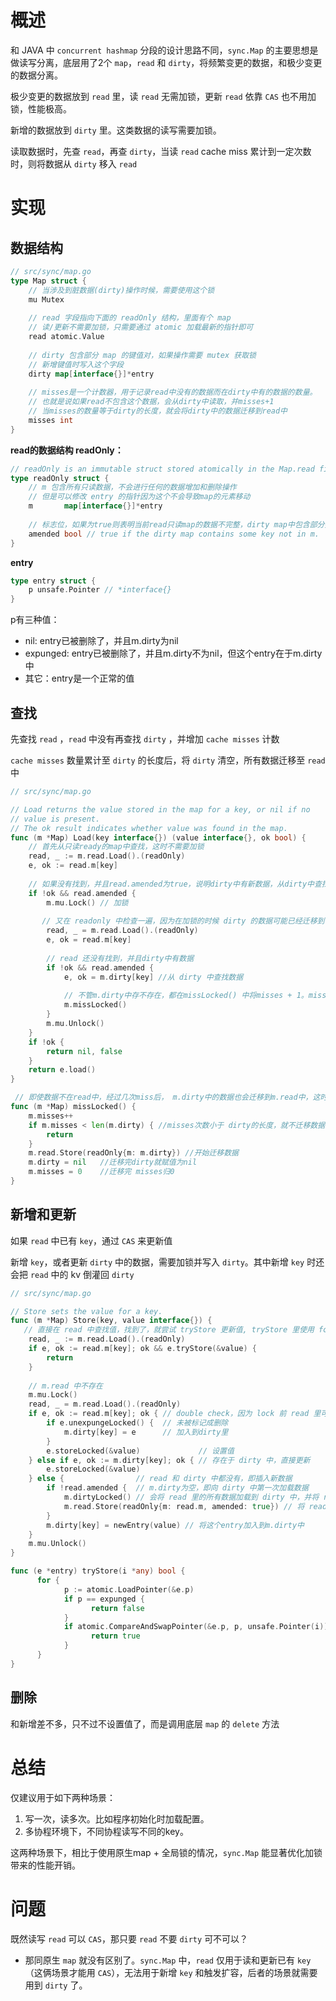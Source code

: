 # 概述
和 JAVA 中 `concurrent hashmap` 分段的设计思路不同，`sync.Map` 的主要思想是做读写分离，底层用了2个 `map`，`read` 和 `dirty`，将频繁变更的数据，和极少变更的数据分离。

极少变更的数据放到 `read` 里，读 `read` 无需加锁，更新 `read` 依靠 `CAS` 也不用加锁，性能极高。

新增的数据放到 `dirty` 里。这类数据的读写需要加锁。

读取数据时，先查 `read`，再查 `dirty`，当读 `read` cache miss 累计到一定次数时，则将数据从 `dirty` 移入 `read`



# 实现

## 数据结构

```go
// src/sync/map.go
type Map struct {
    // 当涉及到脏数据(dirty)操作时候，需要使用这个锁
    mu Mutex
    
    // read 字段指向下面的 readOnly 结构，里面有个 map
    // 读/更新不需要加锁，只需要通过 atomic 加载最新的指针即可
    read atomic.Value 
    
    // dirty 包含部分 map 的键值对，如果操作需要 mutex 获取锁
    // 新增键值时写入这个字段
    dirty map[interface{}]*entry
    
    // misses是一个计数器，用于记录read中没有的数据而在dirty中有的数据的数量。
    // 也就是说如果read不包含这个数据，会从dirty中读取，并misses+1
    // 当misses的数量等于dirty的长度，就会将dirty中的数据迁移到read中
    misses int
}
```



**read的数据结构 readOnly：**

```go
// readOnly is an immutable struct stored atomically in the Map.read field.
type readOnly struct {
    // m 包含所有只读数据，不会进行任何的数据增加和删除操作 
    // 但是可以修改 entry 的指针因为这个不会导致map的元素移动
    m       map[interface{}]*entry
    
    // 标志位，如果为true则表明当前read只读map的数据不完整，dirty map中包含部分数据
    amended bool // true if the dirty map contains some key not in m.
}
```



**entry**

```go
type entry struct {
    p unsafe.Pointer // *interface{}
}
```
p有三种值：
- nil: entry已被删除了，并且m.dirty为nil
- expunged: entry已被删除了，并且m.dirty不为nil，但这个entry在于m.dirty中
- 其它：entry是一个正常的值



## 查找

先查找 `read` ，`read` 中没有再查找 `dirty` ，并增加 `cache misses` 计数

`cache misses` 数量累计至 `dirty` 的长度后，将 `dirty` 清空，所有数据迁移至 `read` 中

```go
// src/sync/map.go

// Load returns the value stored in the map for a key, or nil if no
// value is present.
// The ok result indicates whether value was found in the map.
func (m *Map) Load(key interface{}) (value interface{}, ok bool) {
    // 首先从只读ready的map中查找，这时不需要加锁
    read, _ := m.read.Load().(readOnly)
    e, ok := read.m[key]
    
    // 如果没有找到，并且read.amended为true，说明dirty中有新数据，从dirty中查找，开始加锁了
    if !ok && read.amended {
        m.mu.Lock() // 加锁
        
       // 又在 readonly 中检查一遍，因为在加锁的时候 dirty 的数据可能已经迁移到了read中
        read, _ = m.read.Load().(readOnly)
        e, ok = read.m[key]
        
        // read 还没有找到，并且dirty中有数据
        if !ok && read.amended {
            e, ok = m.dirty[key] //从 dirty 中查找数据
            
            // 不管m.dirty中存不存在，都在missLocked() 中将misses + 1。misses = len(m.dirty)时就会把m.dirty中的数据迁移到m.read中
            m.missLocked()
        }
        m.mu.Unlock()
    }
    if !ok {
        return nil, false
    }
    return e.load()
}

 // 即使数据不在read中，经过几次miss后， m.dirty中的数据也会迁移到m.read中，这时又可以从read中查找。
func (m *Map) missLocked() {
    m.misses++
    if m.misses < len(m.dirty) { //misses次数小于 dirty的长度，就不迁移数据，直接返回
        return
    }
    m.read.Store(readOnly{m: m.dirty}) //开始迁移数据
    m.dirty = nil   //迁移完dirty就赋值为nil
    m.misses = 0    //迁移完 misses归0
}
```



## 新增和更新

如果 `read` 中已有 `key`，通过 `CAS` 来更新值

新增 `key`，或者更新 `dirty` 中的数据，需要加锁并写入 `dirty`。其中新增 `key` 时还会把 `read` 中的 kv 倒灌回 `dirty`

```go
// src/sync/map.go

// Store sets the value for a key.
func (m *Map) Store(key, value interface{}) {
   // 直接在 read 中查找值，找到了，就尝试 tryStore 更新值, tryStore 里使用 for 循环 + CAS 的方式进行更新
    read, _ := m.read.Load().(readOnly)
    if e, ok := read.m[key]; ok && e.tryStore(&value) {
        return
    }
    
    // m.read 中不存在
    m.mu.Lock()
    read, _ = m.read.Load().(readOnly)
    if e, ok := read.m[key]; ok { // double check，因为 lock 前 read 里可能又有了
        if e.unexpungeLocked() {  // 未被标记成删除
            m.dirty[key] = e      // 加入到dirty里
        }
        e.storeLocked(&value)             // 设置值
    } else if e, ok := m.dirty[key]; ok { // 存在于 dirty 中，直接更新
        e.storeLocked(&value)
    } else {                // read 和 dirty 中都没有，即插入新数据
        if !read.amended {  // m.dirty为空，即向 dirty 中第一次加载数据
            m.dirtyLocked() // 会将 read 里的所有数据加载到 dirty 中，并将 read 里的键值标记为 expunged
            m.read.Store(readOnly{m: read.m, amended: true}) // 将 read.amended 字段标记为true，下次查找会启用dirty查找
        }
        m.dirty[key] = newEntry(value) // 将这个entry加入到m.dirty中
    }
    m.mu.Unlock()
}

func (e *entry) tryStore(i *any) bool {
	  for {
		    p := atomic.LoadPointer(&e.p)
		    if p == expunged {
			      return false
		    }
		    if atomic.CompareAndSwapPointer(&e.p, p, unsafe.Pointer(i)) {
			      return true
		    }
	  }
}
```



## 删除

和新增差不多，只不过不设置值了，而是调用底层 `map` 的 `delete` 方法



# 总结

仅建议用于如下两种场景：

1. 写一次，读多次。比如程序初始化时加载配置。
2. 多协程环境下，不同协程读写不同的key。

这两种场景下，相比于使用原生map + 全局锁的情况，`sync.Map` 能显著优化加锁带来的性能开销。



# 问题

既然读写 `read` 可以 `CAS`，那只要 `read` 不要 `dirty` 可不可以？

- 那同原生 `map` 就没有区别了。`sync.Map` 中，`read` 仅用于读和更新已有 `key`（这俩场景才能用 `CAS`），无法用于新增 `key` 和触发扩容，后者的场景就需要用到 `dirty` 了。

